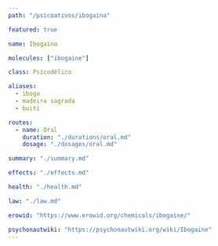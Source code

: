 ```yaml
---
path: "/psicoativos/ibogaina"

featured: true

name: Ibogaína

molecules: ["ibogaine"]

class: Psicodélico

aliases: 
  - iboga
  - madeira sagrada
  - buiti

routes:
  - name: Oral
    duration: "./durations/oral.md"
    dosage: "./dosages/oral.md" 

summary: "./summary.md"

effects: "./effects.md"

health: "./health.md"

law: "./law.md"

erowid: "https://www.erowid.org/chemicals/ibogaine/"

psychonautwiki: "https://psychonautwiki.org/wiki/Ibogaine"
---
```

